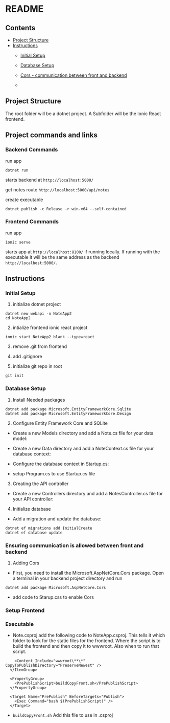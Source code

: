 # README

## Contents
- [Project Structure](#project-structure)
- [Instructions](#instructions)
    - [Initial Setup](#initial-setup)
    - [Database Setup](#database-setup)
    - [Cors - communication between front and backend](#ensuring-communication-is-allowed-between-front-and-backend)

    - 

## Project Structure

The root folder will be a dotnet project. A Subfolder will be the Ionic React frontend.

## Project commands and links

### Backend Commands
run app
```
dotnet run
```

starts backend at
`http://localhost:5000/`

get notes route
`http://localhost:5000/api/notes`

create executable
```
dotnet publish -c Release -r win-x64 --self-contained
```

### Frontend Commands

run app
```
ionic serve
```

starts app at `http://localhost:8100/` if running locally. If running with the executable it will be the same address as the backend `http://localhost:5000/`.

## Instructions

### Initial Setup

1. initialize dotnet project
```
dotnet new webapi -n NoteApp2
cd NoteApp2
```

2. intialize frontend ionic react project
```
ionic start NoteApp2 blank --type=react
```

3. remove .git from frontend

4. add .gitignore

5. initialize git repo in root
```
git init
```

### Database Setup

1. Install Needed packages
```
dotnet add package Microsoft.EntityFrameworkCore.Sqlite
dotnet add package Microsoft.EntityFrameworkCore.Design
```

2. Configure Entity Framework Core and SQLite

- Create a new Models directory and add a Note.cs file for your data model:

- Create a new Data directory and add a NoteContext.cs file for your database context:

- Configure the database context in Startup.cs:

- setup Program.cs to use Startup.cs file

3. Creating the API controller

- Create a new Controllers directory and add a NotesController.cs file for your API controller:

4. Initialize database

- Add a migration and update the database:

```
dotnet ef migrations add InitialCreate
dotnet ef database update
```

### Ensuring communication is allowed between front and backend

1. Adding Cors

- First, you need to install the Microsoft.AspNetCore.Cors package. Open a terminal in your backend project directory and run

```
dotnet add package Microsoft.AspNetCore.Cors
```

- add code to Starup.css to enable Cors

### Setup Frontend

### Executable

- Note.csproj
add the following code to NoteApp.csproj. This tells it which folder to look for the static files for the frontend. Where the script is to build the frontend and then copy it to wwwroot. Also when to run that script.

```  <ItemGroup>
    <Content Include="wwwroot\**\*" CopyToPublishDirectory="PreserveNewest" />
  </ItemGroup>

  <PropertyGroup>
    <PrePublishScript>buildCopyFront.sh</PrePublishScript>
  </PropertyGroup>

  <Target Name="PrePublish" BeforeTargets="Publish">
    <Exec Command="bash $(PrePublishScript)" />
  </Target>
```

- `buildCopyFront.sh`
Add this file to use in .csproj 